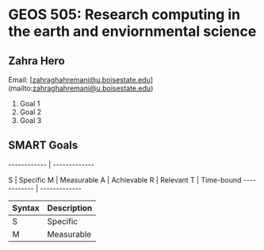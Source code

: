 # GEOS 505: Research computing in the earth and enviornmental science 

## Zahra Hero

Email: [zahraghahremani@u.boisestate.edu] (mailto:zahraghahremani@u.boisestate.edu)

1. Goal 1
2. Goal 2
3. Goal 3

## SMART Goals
------------ | -------------

S | Specific
M | Measurable
A | Achievable
R | Relevant
T | Time-bound
------------ | -------------

| Syntax      | Description |
| ----------- | ----------- |
| S     | Specific       |
| M   | Measurable        |
